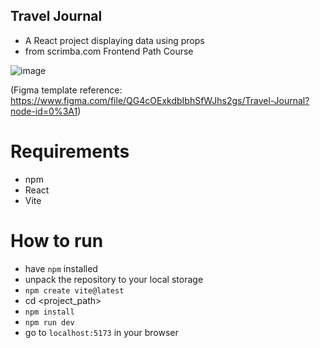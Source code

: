 ## Travel Journal
- A React project displaying data using props
- from scrimba.com Frontend Path Course

![image](https://user-images.githubusercontent.com/57393100/212361336-a3350cbf-8860-4948-a4de-8d8f376fd629.png)

(Figma template reference: https://www.figma.com/file/QG4cOExkdbIbhSfWJhs2gs/Travel-Journal?node-id=0%3A1)

# Requirements
- npm
- React
- Vite

# How to run
- have ```npm``` installed
- unpack the repository to your local storage
- ```npm create vite@latest```
- cd <project_path>
- ```npm install```
- ```npm run dev```
- go to ```localhost:5173``` in your browser
